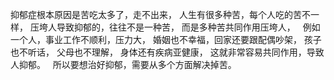 抑郁症根本原因是苦吃太多了，走不出来，
人生有很多种苦，每个人吃的苦不一样，
压垮人导致抑郁的，往往不是一种苦，
而是多种苦共同作用压垮人，
&nbsp;
例如一个人，事业工作不顺利，压力大，
婚姻也不幸福，回家还要跟配偶吵架，
孩子也不听话，
父母也不理解，
身体还有疾病亚健康，
这就非常容易共同作用，导致人抑郁。
&nbsp;
所以要想治好抑郁，需要从多个方面解决掉苦。
